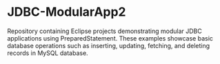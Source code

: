 # JDBC-ModularApp2
Repository containing Eclipse projects demonstrating modular JDBC applications using  PreparedStatement. These examples showcase basic database operations such as inserting, updating, fetching, and deleting records in MySQL database.
